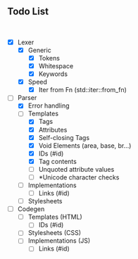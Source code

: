 ## Todo List

<br>

- [x] Lexer
  - [x] Generic
    - [x] Tokens
    - [x] Whitespace
    - [x] Keywords
  - [x] Speed
    - [x] Iter from Fn (std::iter::from_fn)
- [ ] Parser
  - [x] Error handling
  - [ ] Templates
    - [x] Tags
    - [x] Attributes
    - [x] Self-closing Tags
    - [x] Void Elements (area, base, br...)
    - [x] IDs (#id)
    - [x] Tag contents
    - [ ] Unquoted attribute values
    - [ ] *Unicode character checks
  - [ ] Implementations
    - [ ] Links (#id)
  - [ ] Stylesheets
- [ ] Codegen
  - [ ] Templates (HTML)
    - [ ] IDs (#id)
  - [ ] Stylesheets (CSS)
  - [ ] Implementations (JS)
    - [ ] Links (#id)